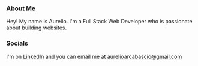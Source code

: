 ### About Me

Hey! My name is Aurelio. I'm a Full Stack Web Developer who is passionate about building websites. 
 
### Socials
I'm on [LinkedIn](https://www.linkedin.com/in/aurelio-arcabascio/) and you can email me at aurelioarcabascio@gmail.com
